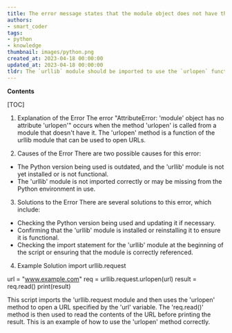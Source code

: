```yaml
---
title: The error message states that the module object does not have the attribute 'urlopen'
authors:
- smart_coder
tags:
- python
- knowledge
thumbnail: images/python.png
created_at: 2023-04-18 00:00:00
updated_at: 2023-04-18 00:00:00
tldr: The `urllib` module should be imported to use the `urlopen` function in Python.
---
```


**Contents**

[TOC]

1. Explanation of the Error
The error "AttributeError: 'module' object has no attribute 'urlopen'" occurs when the method 'urlopen' is called from a module that doesn't have it. The 'urlopen' method is a function of the urllib module that can be used to open URLs.

2. Causes of the Error
There are two possible causes for this error:
- The Python version being used is outdated, and the 'urllib' module is not yet installed or is not functional.
- The 'urllib' module is not imported correctly or may be missing from the Python environment in use.

3. Solutions to the Error
There are several solutions to this error, which include:
- Checking the Python version being used and updating it if necessary.
- Confirming that the 'urllib' module is installed or reinstalling it to ensure it is functional.
- Checking the import statement for the 'urllib' module at the beginning of the script or ensuring that the module is correctly referenced.

4. Example Solution
import urllib.request

url = "www.example.com"
req = urllib.request.urlopen(url)
result = req.read()
print(result)

This script imports the 'urllib.request module and then uses the 'urlopen' method to open a URL specified by the 'url' variable. The 'req.read()' method is then used to read the contents of the URL before printing the result. This is an example of how to use the 'urlopen' method correctly.

